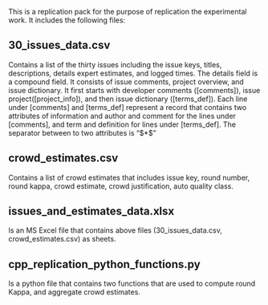This is a replication pack for the purpose of replication the experimental work. It includes the following files:
## 30_issues_data.csv
Contains a list of the thirty issues including the issue keys, titles, descriptions, details expert estimates, and logged times. The details field is a compound field. It consists of issue comments, project overview, and issue dictionary. It first starts with developer comments ([comments]), issue project([project_info]), and then issue dictionary ([terms_def]). Each line under [comments] and [terms_def] represent a record that contains two attributes of information and author and comment for the lines under [comments], and term and definition for lines under [terms_def]. The separator between to two attributes is “\$*$”

## crowd_estimates.csv
Contains a list of crowd estimates that includes issue key, round number, round kappa, crowd estimate, crowd justification, auto quality class.

## issues_and_estimates_data.xlsx
Is an MS Excel file that contains above files (30_issues_data.csv, crowd_estimates.csv) as sheets.

## cpp_replication_python_functions.py
Is a python file that contains two functions that are used to compute round Kappa, and aggregate crowd estimates.